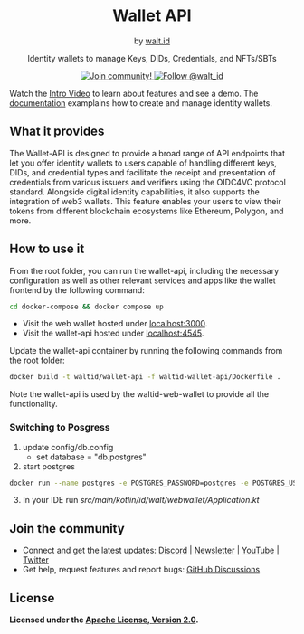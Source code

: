 <div align="center">
 <h1>Wallet API</h1>
 <span>by </span><a href="https://walt.id">walt.id</a>
 <p>Identity wallets to manage Keys, DIDs, Credentials, and NFTs/SBTs<p>

<a href="https://walt.id/community">
<img src="https://img.shields.io/badge/Join-The Community-blue.svg?style=flat" alt="Join community!" />
</a>
<a href="https://twitter.com/intent/follow?screen_name=walt_id">
<img src="https://img.shields.io/twitter/follow/walt_id.svg?label=Follow%20@walt_id" alt="Follow @walt_id" />
</a>


</div>

Watch the [Intro Video](https://www.youtube.com/watch?v=ILaSAxjoHbw&t=1s) to learn about features and see a demo. 
The [documentation](https://docs.oss.walt.id/wallet/api/getting-started) examplains how to create and manage identity wallets.

## What it provides

The Wallet-API is designed to provide a broad range of API endpoints that let you offer identity wallets to users capable of handling different keys, DIDs, and credential types and facilitate the receipt and presentation of credentials from various issuers and verifiers using the OIDC4VC protocol standard. Alongside digital identity capabilities, it also supports the integration of web3 wallets. This feature enables your users to view their tokens from different blockchain ecosystems like Ethereum, Polygon, and more.

## How to use it

From the root folder, you can run the wallet-api, including the necessary configuration as well as other relevant services and apps like the wallet frontend by the following command:

```bash
cd docker-compose && docker compose up
```

- Visit the web wallet hosted under [localhost:3000](http://localhost:3000).
- Visit the wallet-api hosted under [localhost:4545](http://localhost:4545).

Update the wallet-api container by running the following commands from the root folder: 
```bash
docker build -t waltid/wallet-api -f waltid-wallet-api/Dockerfile .
```

Note the wallet-api is used by the waltid-web-wallet to provide all the functionality.

### Switching to Posgress

1. update config/db.config
   - set database = "db.postgres"
2. start postgres
```bash
docker run --name postgres -e POSTGRES_PASSWORD=postgres -e POSTGRES_USER=postgres -p 5432:5432 -d postgres
```
3. In your IDE run _src/main/kotlin/id/walt/webwallet/Application.kt_ 


## Join the community

* Connect and get the latest updates: <a href="https://discord.gg/AW8AgqJthZ">Discord</a> | <a href="https://walt.id/newsletter">Newsletter</a> | <a href="https://www.youtube.com/channel/UCXfOzrv3PIvmur_CmwwmdLA">YouTube</a> | <a href="https://mobile.twitter.com/walt_id" target="_blank">Twitter</a>
* Get help, request features and report bugs: <a href="https://github.com/walt-id/.github/discussions" target="_blank">GitHub Discussions</a>

## License

**Licensed under the [Apache License, Version 2.0](https://github.com/walt-id/waltid-ssikit/blob/master/LICENSE).**
